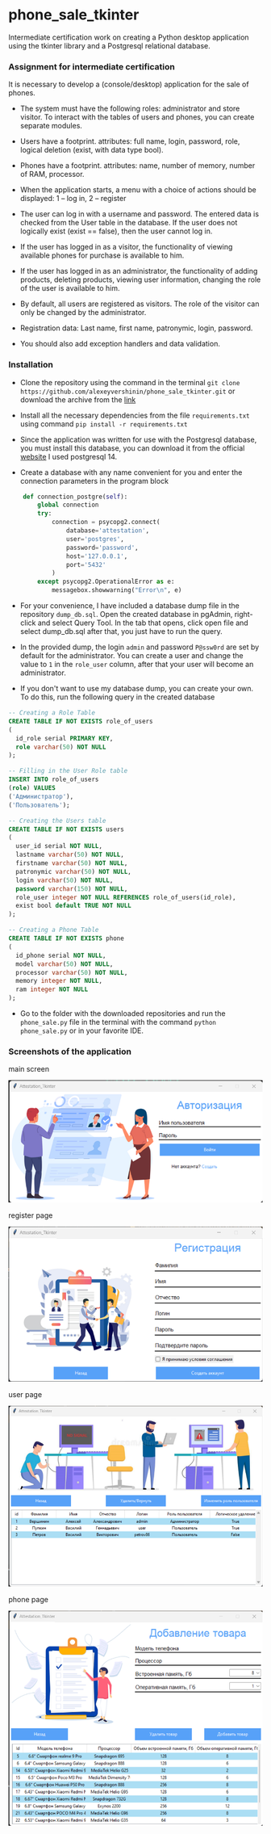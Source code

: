 # phone_sale_tkinter
Intermediate certification work on creating a Python desktop application using the tkinter library and a Postgresql relational database.

### Assignment for intermediate certification

It is necessary to develop a (console/desktop) application for the sale of phones. 

* The system must have the following roles: administrator and store visitor. To interact with the tables of users and phones, you can create separate modules. 

* Users have a footprint. attributes: full name, login, password, role, logical deletion (exist, with data type bool).

* Phones have a footprint. attributes: name, number of memory, number of RAM, processor.

* When the application starts, a menu with a choice of actions should be displayed: 1 – log in, 2 – register

* The user can log in with a username and password. The entered data is checked from the User table in the database. If the user does not logically exist (exist == false), then the user cannot log in.

* If the user has logged in as a visitor, the functionality of viewing available phones for purchase is available to him.

* If the user has logged in as an administrator, the functionality of adding products, deleting products, viewing user information, changing the role of the user is available to him.

* By default, all users are registered as visitors. The role of the visitor can only be changed by the administrator.

* Registration data: Last name, first name, patronymic, login, password.

* You should also add exception handlers and data validation.

### Installation

* Clone the repository using the command in the terminal `git clone https://github.com/alexeyvershinin/phone_sale_tkinter.git` or download the archive from the [link](https://github.com/alexeyvershinin/phone_sale_tkinter/archive/refs/heads/main.zip)

* Install all the necessary dependencies from the file `requirements.txt` using command `pip install -r requirements.txt`

* Since the application was written for use with the Postgresql database, you must install this database, you can download it from the official [website](https://www.postgresql.org/) I used postgresql 14.

* Сreate a database with any name convenient for you and enter the connection parameters in the program block
```python
    def connection_postgre(self):
        global connection
        try:
            connection = psycopg2.connect(
                database='attestation',
                user='postgres',
                password='password',
                host='127.0.0.1',
                port='5432'
            )
        except psycopg2.OperationalError as e:
            messagebox.showwarning("Error\n", e)
```
* For your convenience, I have included a database dump file in the repository `dump_db.sql`. Open the created database in pgAdmin, right-click and select Query Tool. In the tab that opens, click open file and select dump_db.sql after that, you just have to run the query.

* In the provided dump, the login `admin` and password `P@ssw0rd` are set by default for the administrator. You can create a user and change the value to `1` in the `role_user` column, after that your user will become an administrator.

* If you don't want to use my database dump, you can create your own. To do this, run the following query in the created database
```sql
-- Creating a Role Table
CREATE TABLE IF NOT EXISTS role_of_users 
(
  id_role serial PRIMARY KEY,
  role varchar(50) NOT NULL
);
```
```sql
-- Filling in the User Role table
INSERT INTO role_of_users
(role) VALUES
('Администратор'),
('Пользователь');
```
```sql
-- Creating the Users table
CREATE TABLE IF NOT EXISTS users 
(
  user_id serial NOT NULL,
  lastname varchar(50) NOT NULL,
  firstname varchar(50) NOT NULL,
  patronymic varchar(50) NOT NULL,
  login varchar(50) NOT NULL,
  password varchar(150) NOT NULL,
  role_user integer NOT NULL REFERENCES role_of_users(id_role),
  exist bool default TRUE NOT NULL
);
```
```sql
-- Creating a Phone Table
CREATE TABLE IF NOT EXISTS phone 
(
  id_phone serial NOT NULL,
  model varchar(50) NOT NULL,
  processor varchar(50) NOT NULL,
  memory integer NOT NULL,
  ram integer NOT NULL
);
```
* Go to the folder with the downloaded repositories and run the `phone_sale.py` file in the terminal with the command `python phone_sale.py` or in your favorite IDE.

### Screenshots of the application

main screen

![main_screen](screenshots/login_scr.png)

register page

![register](screenshots/register.png)

user page

![user page](screenshots/user_page.png)

phone page

![phone page](screenshots/phone_page.png)
